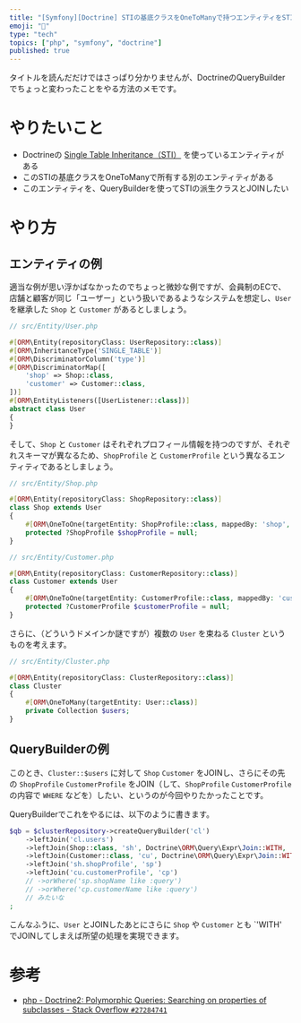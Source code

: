 ```yaml
---
title: "[Symfony][Doctrine] STIの基底クラスをOneToManyで持つエンティティをSTIの派生クラスとJOINする"
emoji: "🎻"
type: "tech"
topics: ["php", "symfony", "doctrine"]
published: true
---
```


タイトルを読んだだけではさっぱり分かりませんが、DoctrineのQueryBuilderでちょっと変わったことをやる方法のメモです。

# やりたいこと

* Doctrineの [Single Table Inheritance（STI）](https://www.doctrine-project.org/projects/doctrine-orm/en/2.7/reference/inheritance-mapping.html#single-table-inheritance) を使っているエンティティがある
* このSTIの基底クラスをOneToManyで所有する別のエンティティがある
* このエンティティを、QueryBuilderを使ってSTIの派生クラスとJOINしたい

# やり方

## エンティティの例

適当な例が思い浮かばなかったのでちょっと微妙な例ですが、会員制のECで、店舗と顧客が同じ「ユーザー」という扱いであるようなシステムを想定し、`User` を継承した `Shop` と `Customer` があるとしましょう。

```php
// src/Entity/User.php

#[ORM\Entity(repositoryClass: UserRepository::class)]
#[ORM\InheritanceType('SINGLE_TABLE')]
#[ORM\DiscriminatorColumn('type')]
#[ORM\DiscriminatorMap([
    'shop' => Shop::class,
    'customer' => Customer::class,
])]
#[ORM\EntityListeners([UserListener::class])]
abstract class User
{
}
```

そして、`Shop` と `Customer` はそれぞれプロフィール情報を持つのですが、それぞれスキーマが異なるため、`ShopProfile` と `CustomerProfile` という異なるエンティティであるとしましょう。

```php
// src/Entity/Shop.php

#[ORM\Entity(repositoryClass: ShopRepository::class)]
class Shop extends User
{
    #[ORM\OneToOne(targetEntity: ShopProfile::class, mappedBy: 'shop', orphanRemoval: true)]
    protected ?ShopProfile $shopProfile = null;
}
```

```php
// src/Entity/Customer.php

#[ORM\Entity(repositoryClass: CustomerRepository::class)]
class Customer extends User
{
    #[ORM\OneToOne(targetEntity: CustomerProfile::class, mappedBy: 'customer', orphanRemoval: true)]
    protected ?CustomerProfile $customerProfile = null;
}
```

さらに、（どういうドメインか謎ですが）複数の `User` を束ねる `Cluster` というものを考えます。

```php
// src/Entity/Cluster.php

#[ORM\Entity(repositoryClass: ClusterRepository::class)]
class Cluster
{
    #[ORM\OneToMany(targetEntity: User::class)]
    private Collection $users;
}
```

## QueryBuilderの例

このとき、`Cluster::$users` に対して `Shop` `Customer` をJOINし、さらにその先の `ShopProfile` `CustomerProfile` をJOIN（して、`ShopProfile` `CustomerProfile` の内容で `WHERE` などを）したい、というのが今回やりたかったことです。

QueryBuilderでこれをやるには、以下のように書きます。

```php
$qb = $clusterRepository->createQueryBuilder('cl')
    ->leftJoin('cl.users')
    ->leftJoin(Shop::class, 'sh', Doctrine\ORM\Query\Expr\Join::WITH, 'u.id = sh.id') // ここがポイント
    ->leftJoin(Customer::class, 'cu', Doctrine\ORM\Query\Expr\Join::WITH, 'u.id = cu.id') // ここがポイント
    ->leftJoin('sh.shopProfile', 'sp')
    ->leftJoin('cu.customerProfile', 'cp')
    // ->orWhere('sp.shopName like :query')
    // ->orWhere('cp.customerName like :query')
    // みたいな
;
```

こんなふうに、`User` とJOINしたあとにさらに `Shop` や `Customer` とも `'WITH' でJOINしてしまえば所望の処理を実現できます。

# 参考

* [php - Doctrine2: Polymorphic Queries: Searching on properties of subclasses - Stack Overflow `#27284741`](https://stackoverflow.com/questions/7720138/doctrine2-polymorphic-queries-searching-on-properties-of-subclasses/27284741#27284741)
